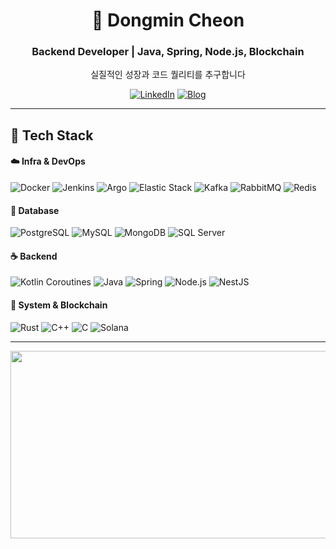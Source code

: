 <div align="center">

# 🐸 Dongmin Cheon

### Backend Developer | Java, Spring, Node.js, Blockchain  
실질적인 성장과 코드 퀄리티를 추구합니다

[![LinkedIn](https://img.shields.io/badge/LinkedIn-0077B5?style=flat-square&logo=linkedin&logoColor=white)](https://www.linkedin.com/in/dongmin-cheon-9967352a2/)
[![Blog](https://img.shields.io/badge/Blog-FF5722?style=flat-square&logo=tistory&logoColor=white)](https://frogcodepond.tistory.com/)

</div>

---


## 🚀 Tech Stack

#### ☁️ Infra & DevOps  
![Docker](https://img.shields.io/badge/Docker-2496ED?style=flat-square&logo=docker&logoColor=white)
![Jenkins](https://img.shields.io/badge/Jenkins-D24939?style=flat-square&logo=jenkins&logoColor=white)
![Argo](https://img.shields.io/badge/Argo-EB5FA6?style=flat-square&logo=argo&logoColor=white)
![Elastic Stack](https://img.shields.io/badge/Elastic_Stack-005571?style=flat-square&logo=elasticstack&logoColor=white)
![Kafka](https://img.shields.io/badge/Kafka-231F20?style=flat-square&logo=apachekafka&logoColor=white)
![RabbitMQ](https://img.shields.io/badge/RabbitMQ-FF6600?style=flat-square&logo=rabbitmq&logoColor=white)
![Redis](https://img.shields.io/badge/Redis-DC382D?style=flat-square&logo=redis&logoColor=white)

#### 💾 Database  
![PostgreSQL](https://img.shields.io/badge/PostgreSQL-4169E1?style=flat-square&logo=postgresql&logoColor=white)
![MySQL](https://img.shields.io/badge/MySQL-4479A1?style=flat-square&logo=mysql&logoColor=white)
![MongoDB](https://img.shields.io/badge/MongoDB-47A248?style=flat-square&logo=mongodb&logoColor=white)
![SQL Server](https://img.shields.io/badge/SQL_Server-CC2927?style=flat-square&logo=microsoftsqlserver&logoColor=white)

#### ☕️ Backend  
![Kotlin Coroutines](https://img.shields.io/badge/Kotlin_Coroutines-0095D5?style=flat-square&logo=kotlin&logoColor=white)
![Java](https://img.shields.io/badge/Java-007396?style=flat-square&logo=java&logoColor=white)
![Spring](https://img.shields.io/badge/Spring-6DB33F?style=flat-square&logo=spring&logoColor=white)
![Node.js](https://img.shields.io/badge/Node.js-339933?style=flat-square&logo=node.js&logoColor=white)
![NestJS](https://img.shields.io/badge/NestJS-E0234E?style=flat-square&logo=nestjs&logoColor=white)

#### 🦾 System & Blockchain  
![Rust](https://img.shields.io/badge/Rust-000000?style=flat-square&logo=rust&logoColor=white)
![C++](https://img.shields.io/badge/C++-00599C?style=flat-square&logo=c%2b%2b&logoColor=white)
![C](https://img.shields.io/badge/C-00599C?style=flat-square&logo=c&logoColor=white)
![Solana](https://img.shields.io/badge/Solana-00FFA3?style=flat-square&logo=solana&logoColor=white)

---

<div align="center">

<a href="https://www.gitanimals.org/en_US?utm_medium=image&utm_source=Cheondongmin&utm_content=farm">
  <img src="https://render.gitanimals.org/farms/Cheondongmin" width="600" height="300" />
</a>

</div>
